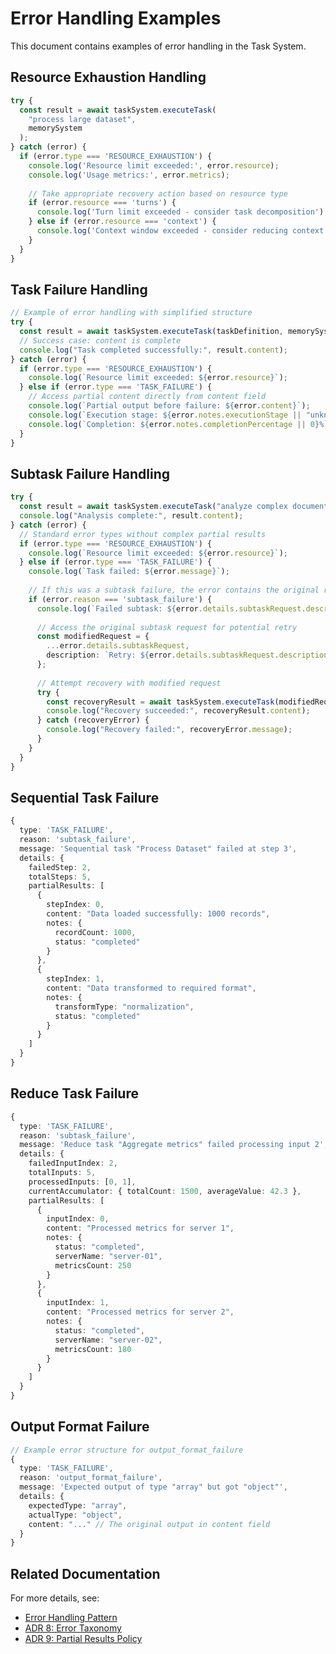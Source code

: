 # Error Handling Examples
    
This document contains examples of error handling in the Task System.
    
## Resource Exhaustion Handling
    
```typescript
try {
  const result = await taskSystem.executeTask(
    "process large dataset",
    memorySystem
  );
} catch (error) {
  if (error.type === 'RESOURCE_EXHAUSTION') {
    console.log('Resource limit exceeded:', error.resource);
    console.log('Usage metrics:', error.metrics);
    
    // Take appropriate recovery action based on resource type
    if (error.resource === 'turns') {
      console.log('Turn limit exceeded - consider task decomposition');
    } else if (error.resource === 'context') {
      console.log('Context window exceeded - consider reducing context size');
    }
  }
}
```
    
## Task Failure Handling
    
```typescript
// Example of error handling with simplified structure
try {
  const result = await taskSystem.executeTask(taskDefinition, memorySystem);
  // Success case: content is complete
  console.log("Task completed successfully:", result.content);
} catch (error) {
  if (error.type === 'RESOURCE_EXHAUSTION') {
    console.log(`Resource limit exceeded: ${error.resource}`);
  } else if (error.type === 'TASK_FAILURE') {
    // Access partial content directly from content field
    console.log(`Partial output before failure: ${error.content}`);
    console.log(`Execution stage: ${error.notes.executionStage || "unknown"}`);
    console.log(`Completion: ${error.notes.completionPercentage || 0}%`);
  }
}
```
    
## Subtask Failure Handling
    
```typescript
try {
  const result = await taskSystem.executeTask("analyze complex document");
  console.log("Analysis complete:", result.content);
} catch (error) {
  // Standard error types without complex partial results
  if (error.type === 'RESOURCE_EXHAUSTION') {
    console.log(`Resource limit exceeded: ${error.resource}`);
  } else if (error.type === 'TASK_FAILURE') {
    console.log(`Task failed: ${error.message}`);
    
    // If this was a subtask failure, the error contains the original request
    if (error.reason === 'subtask_failure') {
      console.log(`Failed subtask: ${error.details.subtaskRequest.description}`);
      
      // Access the original subtask request for potential retry
      const modifiedRequest = {
        ...error.details.subtaskRequest,
        description: `Retry: ${error.details.subtaskRequest.description} with simplified approach`
      };
      
      // Attempt recovery with modified request
      try {
        const recoveryResult = await taskSystem.executeTask(modifiedRequest);
        console.log("Recovery succeeded:", recoveryResult.content);
      } catch (recoveryError) {
        console.log("Recovery failed:", recoveryError.message);
      }
    }
  }
}
```
    
## Sequential Task Failure
    
```typescript
{
  type: 'TASK_FAILURE',
  reason: 'subtask_failure',
  message: 'Sequential task "Process Dataset" failed at step 3',
  details: {
    failedStep: 2,
    totalSteps: 5,
    partialResults: [
      { 
        stepIndex: 0, 
        content: "Data loaded successfully: 1000 records",
        notes: { 
          recordCount: 1000, 
          status: "completed"
        }
      },
      { 
        stepIndex: 1, 
        content: "Data transformed to required format",
        notes: { 
          transformType: "normalization", 
          status: "completed"
        }
      }
    ]
  }
}
```
    
## Reduce Task Failure
    
```typescript
{
  type: 'TASK_FAILURE',
  reason: 'subtask_failure',
  message: 'Reduce task "Aggregate metrics" failed processing input 2',
  details: {
    failedInputIndex: 2,
    totalInputs: 5,
    processedInputs: [0, 1],
    currentAccumulator: { totalCount: 1500, averageValue: 42.3 },
    partialResults: [
      { 
        inputIndex: 0, 
        content: "Processed metrics for server 1",
        notes: { 
          status: "completed",
          serverName: "server-01",
          metricsCount: 250
        }
      },
      { 
        inputIndex: 1, 
        content: "Processed metrics for server 2",
        notes: { 
          status: "completed",
          serverName: "server-02",
          metricsCount: 180
        }
      }
    ]
  }
}
```
    
## Output Format Failure
    
```typescript
// Example error structure for output_format_failure
{
  type: 'TASK_FAILURE',
  reason: 'output_format_failure',
  message: 'Expected output of type "array" but got "object"',
  details: {
    expectedType: "array",
    actualType: "object",
    content: "..." // The original output in content field
  }
}
```
    
## Related Documentation
    
For more details, see:
- [Error Handling Pattern](../../../../system/architecture/patterns/errors.md)
- [ADR 8: Error Taxonomy](../../../../system/architecture/decisions/8-errors.md)
- [ADR 9: Partial Results Policy](../../../../system/architecture/decisions/completed/009-partial-results.md)
